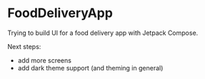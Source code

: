 # FoodDeliveryApp
Trying to build UI for a food delivery app with Jetpack Compose.

Next steps:

- add more screens
- add dark theme support (and theming in general)
